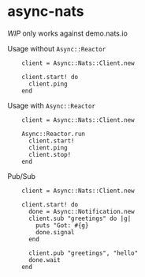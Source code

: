 # async-nats

*WIP* only works against demo.nats.io

Usage without `Async::Reactor`

        client = Async::Nats::Client.new

        client.start! do
          client.ping
        end

Usage with `Async::Reactor`

        client = Async::Nats::Client.new

        Async::Reactor.run
          client.start!
          client.ping
          client.stop!
        end

Pub/Sub

        client = Async::Nats::Client.new

        client.start! do
          done = Async::Notification.new
          client.sub "greetings" do |g|
            puts "Got: #{g}
            done.signal
          end

          client.pub "greetings", "hello"
          done.wait
        end
